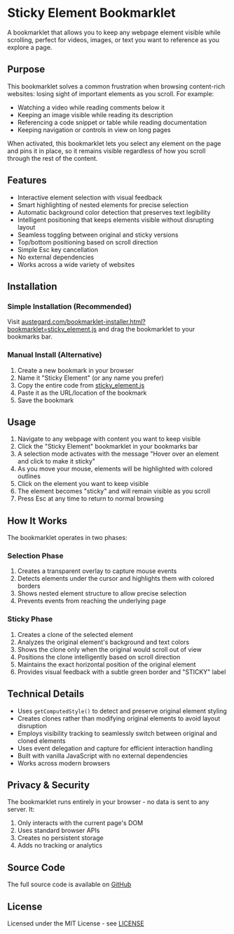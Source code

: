 # Sticky Element Bookmarklet

A bookmarklet that allows you to keep any webpage element visible while scrolling, perfect for videos, images, or text you want to reference as you explore a page.

## Purpose

This bookmarklet solves a common frustration when browsing content-rich websites: losing sight of important elements as you scroll. For example:

- Watching a video while reading comments below it
- Keeping an image visible while reading its description
- Referencing a code snippet or table while reading documentation
- Keeping navigation or controls in view on long pages

When activated, this bookmarklet lets you select any element on the page and pins it in place, so it remains visible regardless of how you scroll through the rest of the content.

## Features

- Interactive element selection with visual feedback
- Smart highlighting of nested elements for precise selection
- Automatic background color detection that preserves text legibility
- Intelligent positioning that keeps elements visible without disrupting layout
- Seamless toggling between original and sticky versions
- Top/bottom positioning based on scroll direction
- Simple Esc key cancellation
- No external dependencies
- Works across a wide variety of websites

## Installation

### Simple Installation (Recommended)

Visit [austegard.com/bookmarklet-installer.html?bookmarklet=sticky_element.js](https://austegard.com/bookmarklet-installer.html?bookmarklet=sticky_element.js) and drag the bookmarklet to your bookmarks bar.

### Manual Install (Alternative)

1. Create a new bookmark in your browser
2. Name it "Sticky Element" (or any name you prefer)
3. Copy the entire code from [sticky_element.js](https://github.com/oaustegard/bookmarklets/blob/main/sticky_element.js)
4. Paste it as the URL/location of the bookmark
5. Save the bookmark

## Usage

1. Navigate to any webpage with content you want to keep visible
2. Click the "Sticky Element" bookmarklet in your bookmarks bar
3. A selection mode activates with the message "Hover over an element and click to make it sticky"
4. As you move your mouse, elements will be highlighted with colored outlines
5. Click on the element you want to keep visible
6. The element becomes "sticky" and will remain visible as you scroll
7. Press Esc at any time to return to normal browsing

## How It Works

The bookmarklet operates in two phases:

### Selection Phase
1. Creates a transparent overlay to capture mouse events
2. Detects elements under the cursor and highlights them with colored borders
3. Shows nested element structure to allow precise selection
4. Prevents events from reaching the underlying page

### Sticky Phase
1. Creates a clone of the selected element
2. Analyzes the original element's background and text colors
3. Shows the clone only when the original would scroll out of view
4. Positions the clone intelligently based on scroll direction
5. Maintains the exact horizontal position of the original element
6. Provides visual feedback with a subtle green border and "STICKY" label

## Technical Details

- Uses `getComputedStyle()` to detect and preserve original element styling
- Creates clones rather than modifying original elements to avoid layout disruption
- Employs visibility tracking to seamlessly switch between original and cloned elements
- Uses event delegation and capture for efficient interaction handling
- Built with vanilla JavaScript with no external dependencies
- Works across modern browsers

## Privacy & Security

The bookmarklet runs entirely in your browser - no data is sent to any server. It:
1. Only interacts with the current page's DOM
2. Uses standard browser APIs
3. Creates no persistent storage
4. Adds no tracking or analytics

## Source Code

The full source code is available on [GitHub](https://github.com/oaustegard/bookmarklets/blob/main/sticky_element.js)

## License

Licensed under the MIT License - see [LICENSE](https://github.com/oaustegard/bookmarklets/blob/main/LICENSE)
